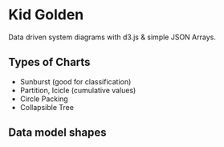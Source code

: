# Kid Golden
Data driven system diagrams with d3.js & simple JSON Arrays.

## Types of Charts

- Sunburst (good for classification)
- Partition, Icicle (cumulative values)
- Circle Packing
- Collapsible Tree

## Data model shapes